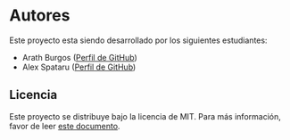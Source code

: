 # Autores
Este proyecto esta siendo desarrollado por los siguientes estudiantes:
- Arath Burgos ([Perfil de GitHub](https://github.com/arathburgos05))
- Alex Spataru ([Perfil de GitHub](https://github.com/alex-spataru))

## Licencia
Este proyecto se distribuye bajo la licencia de MIT. Para más información, favor de leer [este documento](LICENCIA.md).
